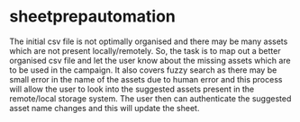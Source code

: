 # sheetprepautomation
The initial csv file is not optimally organised and there may be many assets which are not present locally/remotely. So, the task is to map out a better organised csv file and let the user know about the missing assets which are to be used in the campaign. It also covers fuzzy search as there may be small error in the name of the assets due to human error and this process will allow the user to look into the suggested assets present in the remote/local storage system. The user then can authenticate the suggested asset name changes and this will update the sheet. 
